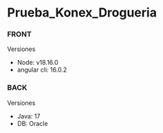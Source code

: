 # Prueba_Konex_Drogueria

### FRONT

Versiones
- Node: v18.16.0
- angular cli: 16.0.2

### BACK

Versiones
- Java: 17
- DB: Oracle 